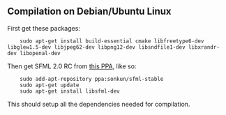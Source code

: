 Compilation on Debian/Ubuntu Linux
----------------------------------
First get these packages:

        sudo apt-get install build-essential cmake libfreetype6-dev libglew1.5-dev libjpeg62-dev libpng12-dev libsndfile1-dev libxrandr-dev libopenal-dev

Then get SFML 2.0 RC from [this PPA](https://launchpad.net/~sonkun/+archive/sfml-stable), like so:

        sudo add-apt-repository ppa:sonkun/sfml-stable
        sudo apt-get update
        sudo apt-get install libsfml-dev

This should setup all the dependencies needed for compilation.
